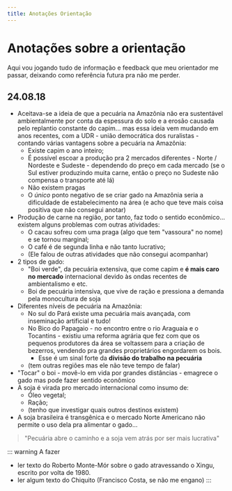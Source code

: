 ```yaml
---
title: Anotações Orientação
---
```


# Anotações sobre a orientação

Aqui vou jogando tudo de informação e feedback que meu orientador me passar, deixando como referência futura pra não me perder.

## 24.08.18

- Aceitava-se a ideia de que a pecuária na Amazônia não era sustentável ambientalmente por conta da espessura do solo e a erosão causada pelo replantio constante do capim... mas essa ideia vem mudando em anos recentes, com a UDR - união democrática dos ruralistas - contando várias vantagens sobre a pecuária na Amazônia:
  - Existe capim o ano inteiro;
  - É possível escoar a produção pra 2 mercados diferentes - Norte / Nordeste e Sudeste - dependendo do preço em cada mercado (se o Sul estiver produzindo muita carne, então o preço no Sudeste não compensa o transporte até lá)
  - Não existem pragas
  - O _único_ ponto negativo de se criar gado na Amazônia seria a dificuldade de estabelecimento na área (e acho que teve mais coisa positiva que não consegui anotar)
- Produção de carne na região, por tanto, faz todo o sentido econômico... existem alguns problemas com outras atividades:
  - O cacau sofreu com uma praga (algo que tem "vassoura" no nome) e se tornou marginal;
  - O café é de segunda linha e não tanto lucrativo;
  - (Ele falou de outras atividades que não consegui acompanhar)
- 2 tipos de gado:
  - "Boi verde", da pecuária extensiva, que come capim e **é mais caro no mercado** internacional devido às ondas recentes de ambientalismo e etc.
  - Boi de pecuária intensiva, que vive de ração e pressiona a demanda pela monocultura de soja
- Diferentes níveis de pecuária na Amazônia:
  - No sul do Pará existe uma pecuária mais avançada, com inseminação artificial e tudo!
  - No Bico do Papagaio - no encontro entre o rio Araguaia e o Tocantins - existiu uma reforma agrária que fez com que os pequenos produtores da área se voltassem para a criação de bezerros, vendendo pra grandes proprietários engordarem os bois.
    - Esse é um sinal forte da **divisão do trabalho na pecuária**
  - (tem outras regiões mas ele não teve tempo de falar)
- "Tocar" o boi - movê-lo em vida por grandes distâncias - emagrece o gado mas pode fazer sentido econômico
- A soja é virada pro mercado internacional como insumo de:
  - Óleo vegetal;
  - Ração;
  - (tenho que investigar quais outros destinos existem)
- A soja brasileira é transgênica e o mercado Norte Americano não permite o uso dela pra alimentar o gado...

> "Pecuária abre o caminho e a soja vem atrás por ser mais lucrativa"

::: warning A fazer
- ler texto do Roberto Monte-Mór sobre o gado atravessando o Xingu, escrito por volta de 1980.
- ler algum texto do Chiquito (Francisco Costa, se não me engano)
:::